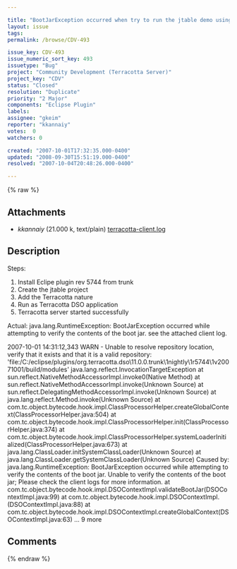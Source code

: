 ```yaml
---

title: "BootJarException occurred when try to run the jtable demo using Eclipse 3.3"
layout: issue
tags: 
permalink: /browse/CDV-493

issue_key: CDV-493
issue_numeric_sort_key: 493
issuetype: "Bug"
project: "Community Development (Terracotta Server)"
project_key: "CDV"
status: "Closed"
resolution: "Duplicate"
priority: "2 Major"
components: "Eclipse Plugin"
labels: 
assignee: "gkeim"
reporter: "kkannaiy"
votes:  0
watchers: 0

created: "2007-10-01T17:32:35.000-0400"
updated: "2008-09-30T15:51:19.000-0400"
resolved: "2007-10-04T20:48:26.000-0400"

---
```




{% raw %}


## Attachments
  
* <em>kkannaiy</em> (21.000 k, text/plain) [terracotta-client.log](/attachments/CDV/CDV-493/terracotta-client.log)
  



## Description

<div markdown="1" class="description">

Steps:

1. Install Eclipe plugin rev 5744 from trunk
2. Create the jtable project
3. Add the Terracotta nature
4. Run as Terracotta DSO application
5. Terracotta server started successfully

Actual: java.lang.RuntimeException: BootJarException occurred while attempting to verify the contents of the boot jar.
see the attached client log.

2007-10-01 14:31:12,343 WARN - Unable to resolve repository location, verify that it exists and that it is a valid repository: 'file:/C:/eclipse/plugins/org.terracotta.dso\11.0.0.trunk\1nightly\1r5744\1v20071001/build/modules'
java.lang.reflect.InvocationTargetException
	at sun.reflect.NativeMethodAccessorImpl.invoke0(Native Method)
	at sun.reflect.NativeMethodAccessorImpl.invoke(Unknown Source)
	at sun.reflect.DelegatingMethodAccessorImpl.invoke(Unknown Source)
	at java.lang.reflect.Method.invoke(Unknown Source)
	at com.tc.object.bytecode.hook.impl.ClassProcessorHelper.createGlobalContext(ClassProcessorHelper.java:504)
	at com.tc.object.bytecode.hook.impl.ClassProcessorHelper.init(ClassProcessorHelper.java:374)
	at com.tc.object.bytecode.hook.impl.ClassProcessorHelper.systemLoaderInitialized(ClassProcessorHelper.java:673)
	at java.lang.ClassLoader.initSystemClassLoader(Unknown Source)
	at java.lang.ClassLoader.getSystemClassLoader(Unknown Source)
Caused by: java.lang.RuntimeException: BootJarException occurred while attempting to verify the contents of the boot jar. Unable to verify the contents of the boot jar; Please check the client logs for more information.
	at com.tc.object.bytecode.hook.impl.DSOContextImpl.validateBootJar(DSOContextImpl.java:99)
	at com.tc.object.bytecode.hook.impl.DSOContextImpl.<init>(DSOContextImpl.java:88)
	at com.tc.object.bytecode.hook.impl.DSOContextImpl.createGlobalContext(DSOContextImpl.java:63)
	... 9 more

</div>

## Comments



{% endraw %}
